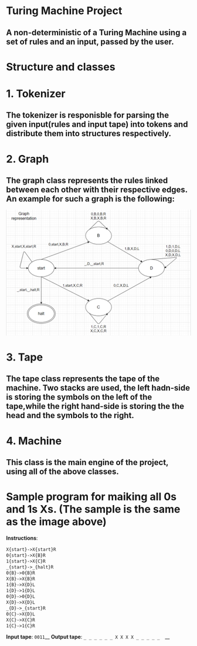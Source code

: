 # Turing Machine Project
## A non-deterministic of a Turing Machine using a set of rules and an input, passed by the user.

# **Structure and classes**

# 1. Tokenizer
## The tokenizer is responisble for parsing the given input(rules and input tape) into tokens and distribute them into structures respectively.

# 2. Graph
## The graph class represents the rules linked between each other with their respective edges. An example for such a graph is the following: 
![Instruction Graph sample](https://github.com/Bitnutz/Turing-Machine-1.0/blob/main/sampleGraph.png)

# 3. Tape
## The tape class represents the tape of the machine. Two stacks are used, the left hadn-side is storing the symbols on the left of the tape,while the right hand-side is storing the the head and the symbols to the right.

# 4. Machine
## This class is the main engine of the project, using all of the above classes.

# Sample program for maiking all 0s and 1s Xs. (The sample is the same as the image above)

__Instructions__:
```init:{start}
X{start}->X{start}R
0{start}->X{B}R
1{start}->X{C}R
_{start}->_{halt}R
0{B}->0{B}R
X{B}->X{B}R
1{B}->X{D}L
1{D}->1{D}L
0{D}->0{D}L
X{D}->X{D}L
_{D}->_{start}R
0{C}->X{D}L
X{C}->X{C}R
1{C}->1{C}R
```
__Input tape__:
`
0011
`__
__Output tape__:
`_ _ _ _ _ _ X X X X _ _ _ _ _ 
`__

